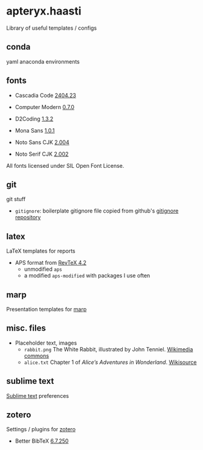# apteryx.haasti

Library of useful templates / configs


## conda

yaml anaconda environments

<!-- ## csl

Frequently used styles from the [CSL styles repository](https://github.com/citation-style-language/styles), and some modified for personal use.

- APA 7th
- Nature
    - no superscript
    - with DOI links (modified)
- APS -->


## fonts 

- Cascadia Code [2404.23](https://github.com/microsoft/cascadia-code/releases/tag/v2404.23)

- Computer Modern [0.7.0](https://sourceforge.net/projects/cm-unicode/)

- D2Coding [1.3.2](https://github.com/naver/d2codingfont/releases/tag/VER1.3.2)

- Mona Sans [1.0.1](https://github.com/github/mona-sans/releases/tag/v1.0.1)

- Noto Sans CJK [2.004](https://github.com/notofonts/noto-cjk/releases/tag/Sans2.004)

- Noto Serif CJK [2.002](https://github.com/notofonts/noto-cjk/releases/tag/Serif2.002)

All fonts licensed under SIL Open Font License.


## git

git stuff

- `gitignore`: boilerplate gitignore file copied from github's [gitignore repository](https://github.com/github/gitignore)


## latex

LaTeX templates for reports

- APS format from [RevTeX 4.2](https://journals.aps.org/revtex)
    - unmodified `aps`
    - a modified `aps-modified` with packages I use often


## marp

Presentation templates for [marp](https://marp.app/)


## misc. files

- Placeholder text, images
    - `rabbit.png` The White Rabbit, illustrated by John Tenniel. [Wikimedia commons](https://commons.wikimedia.org/wiki/File:Alice-white-rabbit.jpg.)
    - `alice.txt` Chapter 1 of *Alice’s Adventures in Wonderland*. [Wikisource](https://en.wikisource.org/wiki/Alice%27s_Adventures_in_Wonderland_(1866)/Chapter_1)



## sublime text

[Sublime text](https://www.sublimetext.com/) preferences


## zotero

Settings / plugins for [zotero](https://www.zotero.org/)

- Better BibTeX [6.7.250](https://retorque.re/zotero-better-bibtex/)





